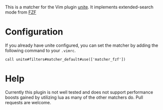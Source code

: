 This is a matcher for the Vim plugin [unite][unite].  It implements extended-search mode from [FZF][FZF]

# Configuration

If you already have unite configured, you can set the matcher by adding the following command to your `.vimrc`.

```vim
call unite#filters#matcher_default#use(['matcher_fzf'])
```

# Help

Currently this plugin is not well tested and does not support performance boosts gained by utilizing lua as many of the other matchers do.  Pull requests are welcome.

[unite]: https://github.com/Shougo/unite.vim
[FZF]: https://github.com/junegunn/fzf

